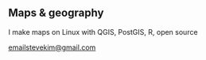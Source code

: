 ## Maps & geography

I make maps on Linux with QGIS, PostGIS, R, open source

emailstevekim@gmail.com
